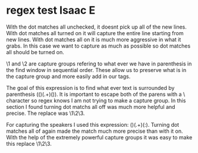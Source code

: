 # regex test Isaac E

With the dot matches all unchecked, it doesnt pick up all of the new lines. With dot matches all turned on it will capture
the entire line starting from new lines. With dot matches all on it is much more aggressive in what it grabs. In this case
we want to capture as much as possible so dot matches all should be turned on.

\1 and \2 are capture groups refering to what ever we have in parenthesis in the find window in sequential order. These allow
us to preserve what is in the capture group and more easily add in our tags.

The goal of this expression is to find what ever text is surrounded by parenthesis (\()(.+)(\)). It is important to escape both
of the parens with a \ character so regex knows I am not trying to make a capture group. In this section I found turning 
dot matchs all off was much more helpful and precise. The replace was <stage>\1\2\3</stage>.

For capturing the speakers I used this expression: (<sp>)(.+)(\:). Turning dot matches all of again made the match much more 
precise than with it on. With the help of the extremely powerful capture groups it was easy to make this replace 
\1<speaker>\2\3</speaker>.    




